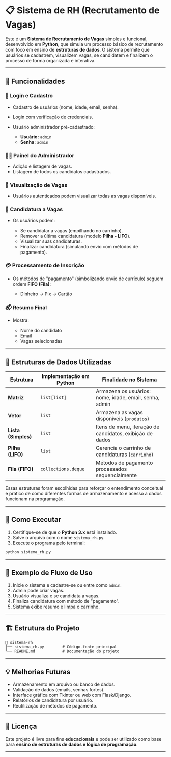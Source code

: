 # 📋 Sistema de RH (Recrutamento de Vagas)

Este é um **Sistema de Recrutamento de Vagas** simples e funcional, desenvolvido em **Python**, que simula um processo básico de recrutamento com foco em ensino de **estruturas de dados**. O sistema permite que usuários se cadastrem, visualizem vagas, se candidatem e finalizem o processo de forma organizada e interativa.

---

## 🚀 Funcionalidades

### 🔐 Login e Cadastro

* Cadastro de usuários (nome, idade, email, senha).
* Login com verificação de credenciais.
* Usuário administrador pré-cadastrado:

  * **Usuário:** `admin`
  * **Senha:** `admin`

### 🧑‍💼 Painel do Administrador

* Adição e listagem de vagas.
* Listagem de todos os candidatos cadastrados.

### 🧾 Visualização de Vagas

* Usuários autenticados podem visualizar todas as vagas disponíveis.

### 🛒 Candidatura a Vagas

* Os usuários podem:

  * Se candidatar a vagas (empilhando no carrinho).
  * Remover a última candidatura (modelo **Pilha - LIFO**).
  * Visualizar suas candidaturas.
  * Finalizar candidatura (simulando envio com métodos de pagamento).

### 💳 Processamento de Inscrição

* Os métodos de "pagamento" (simbolizando envio de currículo) seguem ordem **FIFO (Fila)**:

  * Dinheiro → Pix → Cartão

### 📬 Resumo Final

* Mostra:

  * Nome do candidato
  * Email
  * Vagas selecionadas

---

## 🧠 Estruturas de Dados Utilizadas

| Estrutura           | Implementação em Python | Finalidade no Sistema                                    |
| ------------------- | ----------------------- | -------------------------------------------------------- |
| **Matriz**          | `list[list]`            | Armazena os usuários: nome, idade, email, senha, admin   |
| **Vetor**           | `list`                  | Armazena as vagas disponíveis (`produtos`)               |
| **Lista (Simples)** | `list`                  | Itens de menu, iteração de candidatos, exibição de dados |
| **Pilha (LIFO)**    | `list`                  | Gerencia o carrinho de candidaturas (`carrinho`)         |
| **Fila (FIFO)**     | `collections.deque`     | Métodos de pagamento processados sequencialmente         |

Essas estruturas foram escolhidas para reforçar o entendimento conceitual e prático de como diferentes formas de armazenamento e acesso a dados funcionam na programação.

---

## 🧪 Como Executar

1. Certifique-se de que o **Python 3.x** está instalado.
2. Salve o arquivo com o nome `sistema_rh.py`.
3. Execute o programa pelo terminal:

```bash
python sistema_rh.py
```

---

## 🧾 Exemplo de Fluxo de Uso

1. Inicie o sistema e cadastre-se ou entre como `admin`.
2. Admin pode criar vagas.
3. Usuário visualiza e se candidata a vagas.
4. Finaliza candidatura com método de "pagamento".
5. Sistema exibe resumo e limpa o carrinho.

---

## 🏗️ Estrutura do Projeto

```
📁 sistema-rh
├── sistema_rh.py        # Código-fonte principal
└── README.md            # Documentação do projeto
```

---

## 💡 Melhorias Futuras

* Armazenamento em arquivo ou banco de dados.
* Validação de dados (emails, senhas fortes).
* Interface gráfica com Tkinter ou web com Flask/Django.
* Relatórios de candidatura por usuário.
* Reutilização de métodos de pagamento.

---

## 📝 Licença

Este projeto é livre para fins **educacionais** e pode ser utilizado como base para **ensino de estruturas de dados e lógica de programação**.

---

